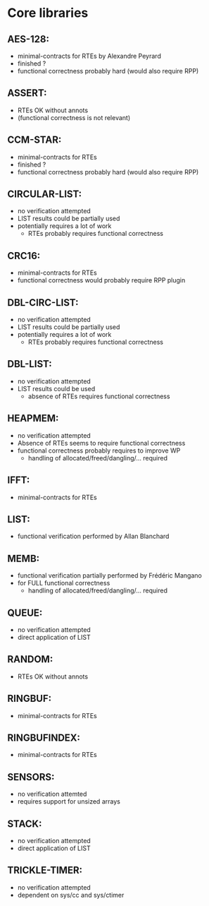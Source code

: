 # Core libraries

## AES-128:

- minimal-contracts for RTEs by Alexandre Peyrard
- finished ?
- functional correctness probably hard (would also require RPP)

## ASSERT:

- RTEs OK without annots
- (functional correctness is not relevant)

## CCM-STAR:

- minimal-contracts for RTEs
- finished ?
- functional correctness probably hard (would also require RPP)

## CIRCULAR-LIST:

- no verification attempted
- LIST results could be partially used
- potentially requires a lot of work
    - RTEs probably requires functional correctness

## CRC16:

- minimal-contracts for RTEs
- functional correctness would probably require RPP plugin

## DBL-CIRC-LIST:

- no verification attempted
- LIST results could be partially used
- potentially requires a lot of work
    - RTEs probably requires functional correctness

## DBL-LIST:

- no verification attempted
- LIST results could be used
    - absence of RTEs requires functional correctness

## HEAPMEM:

- no verification attempted
- Absence of RTEs seems to require functional correctness
- functional correctness probably requires to improve WP
    - handling of allocated/freed/dangling/... required

## IFFT:

- minimal-contracts for RTEs

## LIST:

- functional verification performed by Allan Blanchard

## MEMB:

- functional verification partially performed by Frédéric Mangano
- for FULL functional correctness
    - handling of allocated/freed/dangling/... required

## QUEUE:

- no verification attempted
- direct application of LIST

## RANDOM:

- RTEs OK without annots

## RINGBUF:

- minimal-contracts for RTEs

## RINGBUFINDEX:

- minimal-contracts for RTEs

## SENSORS:

- no verification attemted
- requires support for unsized arrays

## STACK:

- no verification attempted
- direct application of LIST

## TRICKLE-TIMER:

- no verification attempted
- dependent on sys/cc and sys/ctimer